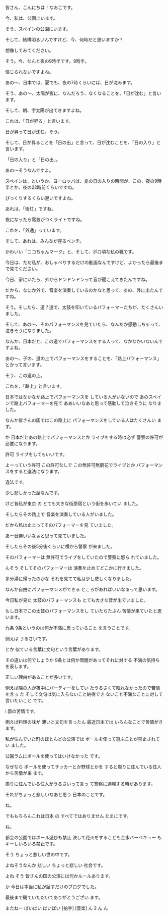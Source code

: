皆さん、こんにちは！なおこです。

今、私は、公園にいます。

そう、スペインの公園にいます。

そして、結構明るいんですけど、今、何時だと思いますか？ 

想像してみてください。

そう。今、なんと夜の9時半です。9時半。

信じられないですよね。

あの～、日本では、夏でも、夜の7時くらいには、日が沈みます。

そう、あの～、太陽が夜に、なんだろう、なくなることを、「日が沈む」と言います。

そして、朝、字太陽が出てきますよね。

これは、「日が昇る」と言います。

日が昇って日が沈む。そう。

そして、日が昇ることを「日の出」と言って、日が沈むことを、「日の入り」と言います。

「日の入り」と「日の出」。

あの～そうなんですよ。

スペインは、というか、ヨーロッパは、夏の日の入りの時間が、この、夜の9時半とか、夜の22時前くらいですね。

びっくりするくらい遅いですよね。

あれは、「街灯」ですね。

夜になったら電気がつくライトですね。

これを、「外通」っています。

そして、あれは、みんなが座るベンチ。

かわいい「ニコちゃんマーク」と、そして、ポロ頃な私の靴です。

今日は、ただ私が、おしゃべりするだけの動画なんですけど、よかったら最後まで見てください。

今日、家にいたら、外からドンドンドンって音が聞こえてきたんですね。

だから、なにか外で、音楽を演奏しているのかなと思って、あの、外に出たんですね。

そう。そしたら、道？道で、太鼓を叩いているパフォーマーたちが、たくさんいました。

そして、あの～、そのパフォーマンスを見ていたら、なんだか感動しちゃって、泣きそうになりました。

なんか、日本だと、この道でパフォーマンスをする人って、なかなかいないんですよね。

あの～、子の、道の上でパフォーマンスをすることを、「路上パフォーマンス」とかって言います。

そう、この道の上。

これを、「路上」と言います。

日本ではなかなか路上でパフォーマンスを している人がいないので
あのスペインで路上パフォーマーを見て ああいいなあと思って感動して泣きそうに
なりました。


なんか皆さんの国ではこの路上に パフォーマンスをしている人はたくさんい
ます。

か 日本だとあの路上でパフォーマンスとか
ライブをする時は必ず 警察の許可が必要になります。


許可 ライブをしてもいいです。

よーっていう許可
この許可なしで この無許可無窮花でライブとか
パフォーマンスをすると違法になります。

 違法です。


少し悲しかった話なんです。

けど昔私が東京 の
とても大きな街原宿という街を歩いてい ました。


そしたらその路上で 音楽を演奏している人がいました。


だから私は止まってそのパフォーマーを見 ていました。


あー音楽いいなぁと思って見ていました。

 そしたらその後5分後くらいに横から警察
が来ました。

 そのパフォーマーは
無許可でライブをしていたので警察に怒ら れていました。

んそう
そしてそのパフォーマーは 演奏を止めてどこかに行きました。


多分湯に帰ったのかな
それを見てて私は少し悲しくなりました。

 なんか自由にパフォーマンスができる
ところがあればいいなぁって思います。

 今日私が見た
太鼓のパフォーマンスも とても大きな音が出ていました。


もし日本でこの太鼓のパフォーマンスをし ていたらたぶん
苦情が来ていたと思います。

 九条
9条というのは何か不満に思っていること を言うことです。

例えば
うるさいです。

とか 似ている言葉に文句という言葉があります。


その違いは何でしょうか 9条とは何か問題があってそれに対する
不満の気持ちを表します。

 正しい理由があることが多いです。


例えば隣の人が夜中にパーティーをしてい たうるさくて眠れなかったので苦情を言っ
た そして文句は気に入らないこと納得でき
ないこと不満なことに対して言いたいこと です。

 i 邸の苦情です。

例えば料理の味が
薄いと文句を言ったん 最近日本では
いろんなことで苦情がきます。

 私が住んでいた町のほとんどの公演では
ボールを使って遊ぶことが禁止されてい ました。


公園ラムにボールを使ってはいけなかった です。


なぜなら ボールを使ってサッカーとか野球とかを
すると周りに住んでいる住人から苦情が来 ます。


周りに住んでいる住人がうるさいって言っ て警察に通報する時があります。


それがちょっと悲しいなあと思う 日本のことです。

ね。

でももちろんこれは日本
の すべてではありません
たまにです。

ね。

 都会の公園ではボール遊びも禁止
決して花火をすることも金水バーベキュー もキーしいろいろ禁止です。


そう ちょっと悲しい世の中です。

よねそうなんか
悲しい ちょっと悲しい
社会です。

よね そう
皆さんの国の公演には何かルールあります。

 か
今日は本当に私が話すだけのブログでした。

 最後まで観ていただいてありがとうござい
ます。

またねー ばいばい
ばいばい
[拍手] [音楽]
ん
2 ん
ん